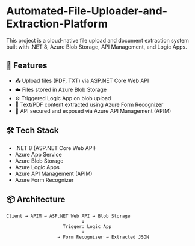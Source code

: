 # Automated-File-Uploader-and-Extraction-Platform

This project is a cloud-native file upload and document extraction system built with .NET 8, Azure Blob Storage, API Management, and Logic Apps.

## 🔧 Features

- 📤 Upload files (PDF, TXT) via ASP.NET Core Web API
- ☁️ Files stored in Azure Blob Storage
- ⚙️ Triggered Logic App on blob upload
- 🧠 Text/PDF content extracted using Azure Form Recognizer
- 🔐 API secured and exposed via Azure API Management (APIM)

## 🛠️ Tech Stack

- .NET 8 (ASP.NET Core Web API)
- Azure App Service
- Azure Blob Storage
- Azure Logic Apps
- Azure API Management (APIM)
- Azure Form Recognizer

## 📦 Architecture

```plaintext
Client → APIM → ASP.NET Web API → Blob Storage
                            ↓
                     Trigger: Logic App
                            ↓
                   → Form Recognizer → Extracted JSON



